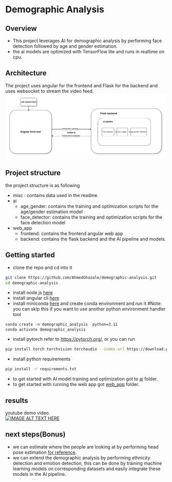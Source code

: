 # Demographic Analysis


## Overview
* This project leverages AI for demographic analysis by performing face detection followed by age and gender estimation. 
* the ai models are optimized with TensorFlow lite and runs in realtime on cpu.

## Architecture
The project uses angular for the frontend and Flask for the backend and uses websocket to stream the video feed.
![plot](./misc/architicture.png)
## Project structure
the project structure is as following
* misc : contains data used in the readme.
* ai
    * age_gender: contains the training and optimization scripts for the age/gender estimation model
    * face_detector: contains the training and optimization scripts for the face detection model
* web_app
    * frontend: contains the frontend angular web app
    * backend: contains the flask backend and the AI pipeline and models.

## Getting started
* clone the repo and cd into it
```bash
git clone https://github.com/AhmedGhazale/demographic-analysis.git
cd demographic-analysis
```
* install node.js [here](https://nodejs.org/en/download)
* install angular cli [here](https://angular.dev/installation#install-angular-cli)
* install miniconda [here](https://www.anaconda.com/download/success) and create conda environment and run it #Note: you can skip this if you want to use another python environment handler tool
```bask
conda create -n demographic_analysis  python=3.11
conda activate demographic_analysis
```
* install pytorch refer to https://pytorch.org/, or you can run
```bash
pip install torch torchvision torchaudio --index-url https://download.pytorch.org/whl/cu126
```
* install python requirements
```bash 
pip install -r requirements.txt
``` 
* to get started with AI model training and optimization got to [ai](ai/) folder.
* to get started with running the web app got [web_app](web_app) folder.

## results
youtube demo video.   
[![IMAGE ALT TEXT HERE](https://img.youtube.com/vi/blZiJh9m8co/0.jpg)](https://www.youtube.com/watch?v=blZiJh9m8co)

## next steps(Bonus)

* we can estimate where the people are looking at by performing head pose estimation [for reference](https://github.com/thohemp/6drepnet360).
* we can extend the demographic analysis by performing ethnicity detection and emotion detection, this can be done by training machine learning models on corresponding datasets and easily integrate these models in the AI pipeline.  

